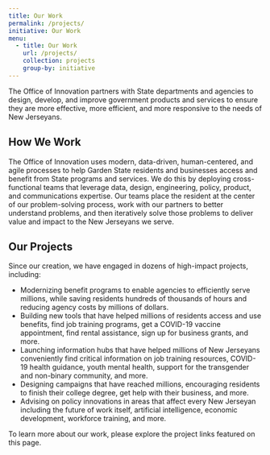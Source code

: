 ```yaml
---
title: Our Work
permalink: /projects/
initiative: Our Work
menu:
  - title: Our Work
    url: /projects/
    collection: projects
    group-by: initiative
---
```


<p class="usa-intro">The Office of Innovation partners with State departments and agencies to design, develop, and improve government products and services to ensure they are more effective, more efficient, and more responsive to the needs of New Jerseyans.
</p>

## How We Work

The Office of Innovation uses modern, data-driven, human-centered, and agile processes to help  Garden State residents and businesses access and benefit from State programs and services. We do this by deploying cross-functional teams that leverage data, design, engineering, policy, product, and communications expertise. Our teams place the resident at the center of our problem-solving process, work with our partners to better understand problems, and then iteratively solve those problems to deliver value and impact to the New Jerseyans we serve. 

## Our Projects

Since our creation, we have engaged in dozens of high-impact projects, including:

- Modernizing benefit programs to enable agencies to efficiently serve millions, while saving residents hundreds of thousands of hours and reducing agency costs by millions of dollars.
- Building new tools that have helped millions of residents access and use benefits, find job training programs, get a COVID-19 vaccine appointment, find rental assistance, sign up for business grants, and more.
- Launching information hubs that have helped millions of New Jerseyans conveniently find critical information on job training resources, COVID-19 health guidance, youth mental health, support for the transgender and non-binary community, and more.
- Designing campaigns that have reached millions, encouraging residents to finish their college degree, get help with their business, and more.
- Advising on policy innovations in areas that affect every New Jerseyan including the future of work itself, artificial intelligence, economic development, workforce training, and more. 

To learn more about our work, please explore the project links featured on this page.
